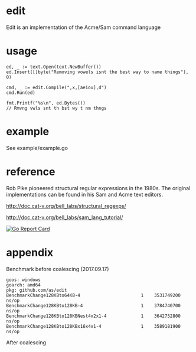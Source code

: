 
# edit 
Edit is an implementation of the Acme/Sam command language 

# usage
```
ed, _ := text.Open(text.NewBuffer())
ed.Insert([]byte("Removing vowels isnt the best way to name things"), 0)

cmd, _ := edit.Compile(",x,[aeiou],d")
cmd.Run(ed)

fmt.Printf("%s\n", ed.Bytes())
// Rmvng vwls snt th bst wy t nm thngs

```

# example
See example/example.go

# reference
Rob Pike pioneered structural regular expressions in the 1980s. The original implementations can be found in his Sam and Acme text editors. 

http://doc.cat-v.org/bell_labs/structural_regexps/

http://doc.cat-v.org/bell_labs/sam_lang_tutorial/

[![Go Report Card](https://goreportcard.com/badge/github.com/as/edit)](https://goreportcard.com/report/github.com/as/edit)

# appendix

Benchmark before coalescing (2017.09.17)
```
goos: windows
goarch: amd64
pkg: github.com/as/edit
BenchmarkChange128KBto64KB-4             	       1	3531749200 ns/op
BenchmarkChange128KBto128KB-4            	       1	3784740700 ns/op
BenchmarkChange128KBto128KBNest4x2x1-4   	       1	3642752800 ns/op
BenchmarkChange128KBto128KBx16x4x1-4     	       1	3589181900 ns/op
```

After coalescing

```
```

